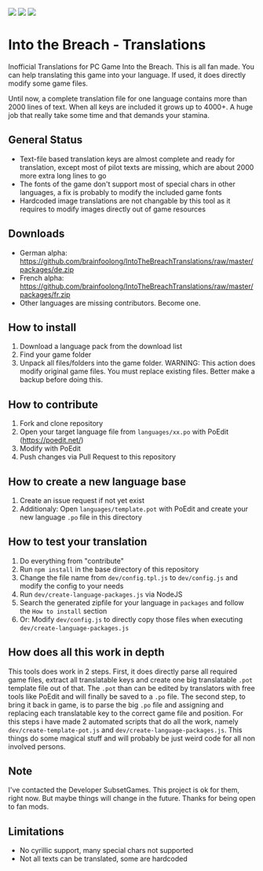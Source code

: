 ![](https://img.shields.io/badge/Game_Version-1.0.20(3--8--2018)-green.svg) 
![](https://img.shields.io/badge/DE__Alpha-Playable-orange.svg)
![](https://img.shields.io/badge/FR__Alpha-Playable-orange.svg)
# Into the Breach - Translations
Inofficial Translations for PC Game Into the Breach. This is all fan made. You can help translating this game into your language. If used, it does directly modify some game files.

Until now, a complete translation file for one language contains more than 2000 lines of text. When all keys are included it grows up to 4000+. A huge job that really take some time and that demands your stamina.

## General Status
* Text-file based translation keys are almost complete and ready for translation, except most of pilot texts are missing, which are about 2000 more extra long lines to go
* The fonts of the game don't support most of special chars in other languages, a fix is probably to modify the included game fonts
* Hardcoded image translations are not changable by this tool as it requires to modify images directly out of game resources

## Downloads
* German alpha: https://github.com/brainfoolong/IntoTheBreachTranslations/raw/master/packages/de.zip
* French alpha: https://github.com/brainfoolong/IntoTheBreachTranslations/raw/master/packages/fr.zip
* Other languages are missing contributors. Become one.

## How to install
1. Download a language pack from the download list
2. Find your game folder
3. Unpack all files/folders into the game folder. WARNING: This action does modify original game files. You must replace existing files. Better make a backup before doing this.

## How to contribute

1. Fork and clone repository
2. Open your target language file from `languages/xx.po` with PoEdit (https://poedit.net/)
3. Modify with PoEdit
4. Push changes via Pull Request to this repository

## How to create a new language base

1. Create an issue request if not yet exist
2. Additionaly: Open `languages/template.pot` with PoEdit and create your new language `.po` file in this directory

## How to test your translation
1. Do everything from "contribute"
2. Run `npm install` in the base directory of this repository
3. Change the file name from `dev/config.tpl.js` to `dev/config.js` and modify the config to your needs
4. Run `dev/create-language-packages.js` via NodeJS
5. Search the generated zipfile for your language in `packages` and follow the `How to install` section
6. Or: Modify `dev/config.js` to directly copy those files when executing `dev/create-language-packages.js`

## How does all this work in depth
This tools does work in 2 steps. First, it does directly parse all required game files, extract all translatable keys and create one big translatable `.pot` template file out of that. The `.pot` than can be edited by translators with free tools like PoEdit and will finally be saved to a `.po` file. The second step, to bring it back in game, is to parse the big `.po` file and assigning and replacing each translatable key to the correct game file and position. For this steps i have made 2 automated scripts that do all the work, namely `dev/create-template-pot.js` and `dev/create-language-packages.js`. This things do some magical stuff and will probably be just weird code for all non involved persons.

## Note
I've contacted the Developer SubsetGames. This project is ok for them, right now. But maybe things will change in the future. Thanks for being open to fan mods.

## Limitations
* No cyrillic support, many special chars not supported
* Not all texts can be translated, some are hardcoded
